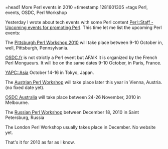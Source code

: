 =head1 More Perl events in 2010
=timestamp 1281601305
=tags Perl, events, OSDC, Perl Workshop

Yesterday I wrote about tech events with some Perl content <a href="/upcoming-events-for-promoting-perl.html">Perl::Staff - Upcoming events for promoting Perl</a>. This time let me list the upcoming Perl events:

The <a href="http://pghpw.org/">Pittsburgh Perl Workshop 2010</a> will take place between 9-10 October in, well, Pittsburgh, Pennsylvania.

<a href="http://act.osdc.fr/osdc2010fr/">OSDC.fr</a> is not strictly a Perl event but AFAIK it is organized by the French Perl Mongueurs.
It will be on the same dates 9-10 October, in Paris, France.

<a href="http://yapcasia.org/2010/">YAPC::Asia</a> October 14-16 in Tokyo, Japan.

The <a href="http://conferences.yapceurope.org/apw2010/">Austrian Perl Workshop</a> will take place later this year in Vienna, Austria. (no fixed date yet).

<a href="http://www.osdc.com.au/">OSDC Australia</a> will take place between 24-26 November, 2010 in Melbourne.

The <a href="">Russian Perl Workshop</a> between December 18, 2010 in Saint Petersburg, Russia

The London Perl Workshop usually takes place in December. No website yet.

That's it for 2010 as far as I know.

